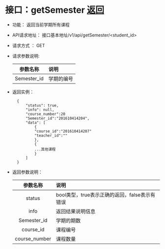 <!-- markdownlint-disable MD033-->
<!-- 禁止MD033类型的警告 https://www.npmjs.com/package/markdownlint -->

# 接口：getSemester  [返回](../README.md)

- 功能：
    返回当前学期所有课程
    

    
- API请求地址： 
    接口基本地址/v1/api/getSemester/<student_id>

- 请求方式 ：
    GET

- 请求参数说明:        

  |参数名称|说明|
  |:---------:|:--------------------------------------------------------|      
  |Semester_id|学期的编号|
    
- 返回实例：

        {         
            "status": true,
            "info": null,    
            "course_number":20
            "Semester_id":"201610414204",      
            "data": [
                {
                "course_id":"201610414207"
                "teacher_id":""
                }, 
                {
                ...其他课程
                }
            ] 
        }
 
- 返回参数说明：    
 
  |参数名称|说明|
  |:---------:|:--------------------------------------------------------|      
  |status|bool类型，true表示正确的返回，false表示有错误|
  |info|返回结果说明信息|
  |Semester_id|学期的期数|
  |course_id|课程编号|
  |course_number|课程数量|



